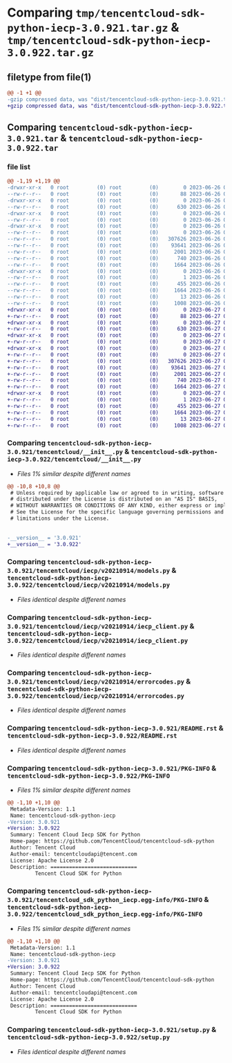# Comparing `tmp/tencentcloud-sdk-python-iecp-3.0.921.tar.gz` & `tmp/tencentcloud-sdk-python-iecp-3.0.922.tar.gz`

## filetype from file(1)

```diff
@@ -1 +1 @@
-gzip compressed data, was "dist/tencentcloud-sdk-python-iecp-3.0.921.tar", last modified: Mon Jun 26 00:26:12 2023, max compression
+gzip compressed data, was "dist/tencentcloud-sdk-python-iecp-3.0.922.tar", last modified: Tue Jun 27 00:26:32 2023, max compression
```

## Comparing `tencentcloud-sdk-python-iecp-3.0.921.tar` & `tencentcloud-sdk-python-iecp-3.0.922.tar`

### file list

```diff
@@ -1,19 +1,19 @@
-drwxr-xr-x   0 root         (0) root         (0)        0 2023-06-26 00:26:12.000000 tencentcloud-sdk-python-iecp-3.0.921/
--rw-r--r--   0 root         (0) root         (0)       88 2023-06-26 00:26:12.000000 tencentcloud-sdk-python-iecp-3.0.921/setup.cfg
-drwxr-xr-x   0 root         (0) root         (0)        0 2023-06-26 00:26:12.000000 tencentcloud-sdk-python-iecp-3.0.921/tencentcloud/
--rw-r--r--   0 root         (0) root         (0)      630 2023-06-26 00:26:12.000000 tencentcloud-sdk-python-iecp-3.0.921/tencentcloud/__init__.py
-drwxr-xr-x   0 root         (0) root         (0)        0 2023-06-26 00:26:12.000000 tencentcloud-sdk-python-iecp-3.0.921/tencentcloud/iecp/
--rw-r--r--   0 root         (0) root         (0)        0 2023-06-26 00:26:12.000000 tencentcloud-sdk-python-iecp-3.0.921/tencentcloud/iecp/__init__.py
-drwxr-xr-x   0 root         (0) root         (0)        0 2023-06-26 00:26:12.000000 tencentcloud-sdk-python-iecp-3.0.921/tencentcloud/iecp/v20210914/
--rw-r--r--   0 root         (0) root         (0)        0 2023-06-26 00:26:12.000000 tencentcloud-sdk-python-iecp-3.0.921/tencentcloud/iecp/v20210914/__init__.py
--rw-r--r--   0 root         (0) root         (0)   307626 2023-06-26 00:26:12.000000 tencentcloud-sdk-python-iecp-3.0.921/tencentcloud/iecp/v20210914/models.py
--rw-r--r--   0 root         (0) root         (0)    93641 2023-06-26 00:26:12.000000 tencentcloud-sdk-python-iecp-3.0.921/tencentcloud/iecp/v20210914/iecp_client.py
--rw-r--r--   0 root         (0) root         (0)     2001 2023-06-26 00:26:12.000000 tencentcloud-sdk-python-iecp-3.0.921/tencentcloud/iecp/v20210914/errorcodes.py
--rw-r--r--   0 root         (0) root         (0)      740 2023-06-26 00:26:12.000000 tencentcloud-sdk-python-iecp-3.0.921/README.rst
--rw-r--r--   0 root         (0) root         (0)     1664 2023-06-26 00:26:12.000000 tencentcloud-sdk-python-iecp-3.0.921/PKG-INFO
-drwxr-xr-x   0 root         (0) root         (0)        0 2023-06-26 00:26:12.000000 tencentcloud-sdk-python-iecp-3.0.921/tencentcloud_sdk_python_iecp.egg-info/
--rw-r--r--   0 root         (0) root         (0)        1 2023-06-26 00:26:12.000000 tencentcloud-sdk-python-iecp-3.0.921/tencentcloud_sdk_python_iecp.egg-info/dependency_links.txt
--rw-r--r--   0 root         (0) root         (0)      455 2023-06-26 00:26:12.000000 tencentcloud-sdk-python-iecp-3.0.921/tencentcloud_sdk_python_iecp.egg-info/SOURCES.txt
--rw-r--r--   0 root         (0) root         (0)     1664 2023-06-26 00:26:12.000000 tencentcloud-sdk-python-iecp-3.0.921/tencentcloud_sdk_python_iecp.egg-info/PKG-INFO
--rw-r--r--   0 root         (0) root         (0)       13 2023-06-26 00:26:12.000000 tencentcloud-sdk-python-iecp-3.0.921/tencentcloud_sdk_python_iecp.egg-info/top_level.txt
--rw-r--r--   0 root         (0) root         (0)     1008 2023-06-26 00:26:12.000000 tencentcloud-sdk-python-iecp-3.0.921/setup.py
+drwxr-xr-x   0 root         (0) root         (0)        0 2023-06-27 00:26:32.000000 tencentcloud-sdk-python-iecp-3.0.922/
+-rw-r--r--   0 root         (0) root         (0)       88 2023-06-27 00:26:32.000000 tencentcloud-sdk-python-iecp-3.0.922/setup.cfg
+drwxr-xr-x   0 root         (0) root         (0)        0 2023-06-27 00:26:32.000000 tencentcloud-sdk-python-iecp-3.0.922/tencentcloud/
+-rw-r--r--   0 root         (0) root         (0)      630 2023-06-27 00:26:31.000000 tencentcloud-sdk-python-iecp-3.0.922/tencentcloud/__init__.py
+drwxr-xr-x   0 root         (0) root         (0)        0 2023-06-27 00:26:32.000000 tencentcloud-sdk-python-iecp-3.0.922/tencentcloud/iecp/
+-rw-r--r--   0 root         (0) root         (0)        0 2023-06-27 00:26:31.000000 tencentcloud-sdk-python-iecp-3.0.922/tencentcloud/iecp/__init__.py
+drwxr-xr-x   0 root         (0) root         (0)        0 2023-06-27 00:26:32.000000 tencentcloud-sdk-python-iecp-3.0.922/tencentcloud/iecp/v20210914/
+-rw-r--r--   0 root         (0) root         (0)        0 2023-06-27 00:26:31.000000 tencentcloud-sdk-python-iecp-3.0.922/tencentcloud/iecp/v20210914/__init__.py
+-rw-r--r--   0 root         (0) root         (0)   307626 2023-06-27 00:26:31.000000 tencentcloud-sdk-python-iecp-3.0.922/tencentcloud/iecp/v20210914/models.py
+-rw-r--r--   0 root         (0) root         (0)    93641 2023-06-27 00:26:31.000000 tencentcloud-sdk-python-iecp-3.0.922/tencentcloud/iecp/v20210914/iecp_client.py
+-rw-r--r--   0 root         (0) root         (0)     2001 2023-06-27 00:26:31.000000 tencentcloud-sdk-python-iecp-3.0.922/tencentcloud/iecp/v20210914/errorcodes.py
+-rw-r--r--   0 root         (0) root         (0)      740 2023-06-27 00:26:31.000000 tencentcloud-sdk-python-iecp-3.0.922/README.rst
+-rw-r--r--   0 root         (0) root         (0)     1664 2023-06-27 00:26:32.000000 tencentcloud-sdk-python-iecp-3.0.922/PKG-INFO
+drwxr-xr-x   0 root         (0) root         (0)        0 2023-06-27 00:26:32.000000 tencentcloud-sdk-python-iecp-3.0.922/tencentcloud_sdk_python_iecp.egg-info/
+-rw-r--r--   0 root         (0) root         (0)        1 2023-06-27 00:26:32.000000 tencentcloud-sdk-python-iecp-3.0.922/tencentcloud_sdk_python_iecp.egg-info/dependency_links.txt
+-rw-r--r--   0 root         (0) root         (0)      455 2023-06-27 00:26:32.000000 tencentcloud-sdk-python-iecp-3.0.922/tencentcloud_sdk_python_iecp.egg-info/SOURCES.txt
+-rw-r--r--   0 root         (0) root         (0)     1664 2023-06-27 00:26:32.000000 tencentcloud-sdk-python-iecp-3.0.922/tencentcloud_sdk_python_iecp.egg-info/PKG-INFO
+-rw-r--r--   0 root         (0) root         (0)       13 2023-06-27 00:26:32.000000 tencentcloud-sdk-python-iecp-3.0.922/tencentcloud_sdk_python_iecp.egg-info/top_level.txt
+-rw-r--r--   0 root         (0) root         (0)     1008 2023-06-27 00:26:31.000000 tencentcloud-sdk-python-iecp-3.0.922/setup.py
```

### Comparing `tencentcloud-sdk-python-iecp-3.0.921/tencentcloud/__init__.py` & `tencentcloud-sdk-python-iecp-3.0.922/tencentcloud/__init__.py`

 * *Files 1% similar despite different names*

```diff
@@ -10,8 +10,8 @@
 # Unless required by applicable law or agreed to in writing, software
 # distributed under the License is distributed on an "AS IS" BASIS,
 # WITHOUT WARRANTIES OR CONDITIONS OF ANY KIND, either express or implied.
 # See the License for the specific language governing permissions and
 # limitations under the License.
 
 
-__version__ = '3.0.921'
+__version__ = '3.0.922'
```

### Comparing `tencentcloud-sdk-python-iecp-3.0.921/tencentcloud/iecp/v20210914/models.py` & `tencentcloud-sdk-python-iecp-3.0.922/tencentcloud/iecp/v20210914/models.py`

 * *Files identical despite different names*

### Comparing `tencentcloud-sdk-python-iecp-3.0.921/tencentcloud/iecp/v20210914/iecp_client.py` & `tencentcloud-sdk-python-iecp-3.0.922/tencentcloud/iecp/v20210914/iecp_client.py`

 * *Files identical despite different names*

### Comparing `tencentcloud-sdk-python-iecp-3.0.921/tencentcloud/iecp/v20210914/errorcodes.py` & `tencentcloud-sdk-python-iecp-3.0.922/tencentcloud/iecp/v20210914/errorcodes.py`

 * *Files identical despite different names*

### Comparing `tencentcloud-sdk-python-iecp-3.0.921/README.rst` & `tencentcloud-sdk-python-iecp-3.0.922/README.rst`

 * *Files identical despite different names*

### Comparing `tencentcloud-sdk-python-iecp-3.0.921/PKG-INFO` & `tencentcloud-sdk-python-iecp-3.0.922/PKG-INFO`

 * *Files 1% similar despite different names*

```diff
@@ -1,10 +1,10 @@
 Metadata-Version: 1.1
 Name: tencentcloud-sdk-python-iecp
-Version: 3.0.921
+Version: 3.0.922
 Summary: Tencent Cloud Iecp SDK for Python
 Home-page: https://github.com/TencentCloud/tencentcloud-sdk-python
 Author: Tencent Cloud
 Author-email: tencentcloudapi@tencent.com
 License: Apache License 2.0
 Description: ============================
         Tencent Cloud SDK for Python
```

### Comparing `tencentcloud-sdk-python-iecp-3.0.921/tencentcloud_sdk_python_iecp.egg-info/PKG-INFO` & `tencentcloud-sdk-python-iecp-3.0.922/tencentcloud_sdk_python_iecp.egg-info/PKG-INFO`

 * *Files 1% similar despite different names*

```diff
@@ -1,10 +1,10 @@
 Metadata-Version: 1.1
 Name: tencentcloud-sdk-python-iecp
-Version: 3.0.921
+Version: 3.0.922
 Summary: Tencent Cloud Iecp SDK for Python
 Home-page: https://github.com/TencentCloud/tencentcloud-sdk-python
 Author: Tencent Cloud
 Author-email: tencentcloudapi@tencent.com
 License: Apache License 2.0
 Description: ============================
         Tencent Cloud SDK for Python
```

### Comparing `tencentcloud-sdk-python-iecp-3.0.921/setup.py` & `tencentcloud-sdk-python-iecp-3.0.922/setup.py`

 * *Files identical despite different names*

